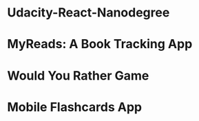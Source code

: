 # Udacity-React-Nanodegree


# MyReads: A Book Tracking App

# Would You Rather Game

# Mobile Flashcards App

